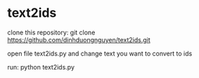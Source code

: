# text2ids
clone this repository:
git clone https://github.com/dinhduongnguyen/text2ids.git

open file text2ids.py and change text you want to convert to ids

run:
python text2ids.py 
